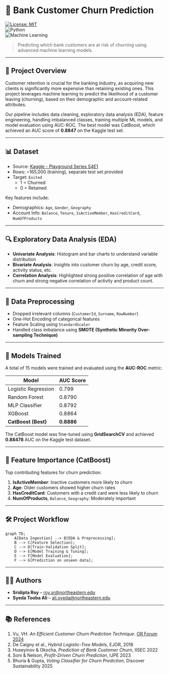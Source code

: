 # 🏦 Bank Customer Churn Prediction

[![License: MIT](https://img.shields.io/badge/License-MIT-yellow.svg)](LICENSE)  
![Python](https://img.shields.io/badge/python-3.8%2B-blue.svg)  
![Machine Learning](https://img.shields.io/badge/Machine%20Learning-Scikit--Learn|CatBoost-orange.svg)

> Predicting which bank customers are at risk of churning using advanced machine learning models.

---

## 📌 Project Overview

Customer retention is crucial for the banking industry, as acquiring new clients is significantly more expensive than retaining existing ones. This project leverages machine learning to predict the likelihood of a customer leaving (churning), based on their demographic and account-related attributes.

Our pipeline includes data cleaning, exploratory data analysis (EDA), feature engineering, handling imbalanced classes, training multiple ML models, and model evaluation using AUC-ROC. The best model was CatBoost, which achieved an AUC score of **0.8847** on the Kaggle test set.

---

## 📊 Dataset

- Source: [Kaggle - Playground Series S4E1](https://www.kaggle.com/competitions/playground-series-s4e1/data)
- Rows: ~165,000 (training), separate test set provided
- Target: `Exited`  
  - 1 = Churned  
  - 0 = Retained

Key features include:
- Demographics: `Age`, `Gender`, `Geography`
- Account Info: `Balance`, `Tenure`, `IsActiveMember`, `HasCreditCard`, `NumOfProducts`

---

## 🔍 Exploratory Data Analysis (EDA)

- **Univariate Analysis**: Histogram and bar charts to understand variable distribution
- **Bivariate Analysis**: Insights into customer churn by age, credit score, activity status, etc.
- **Correlation Analysis**: Highlighted strong positive correlation of age with churn and strong negative correlation of activity and product count.

---

## 🧹 Data Preprocessing

- Dropped irrelevant columns (`CustomerId`, `Surname`, `RowNumber`)
- One-Hot Encoding of categorical features
- Feature Scaling using `StandardScaler`
- Handled class imbalance using **SMOTE (Synthetic Minority Over-sampling Technique)**

---

## 🧠 Models Trained

A total of 15 models were trained and evaluated using the **AUC-ROC** metric:

| Model                  | AUC Score  |
|------------------------|------------|
| Logistic Regression    | 0.799      |
| Random Forest          | 0.8790     |
| MLP Classifier         | 0.8792     |
| XGBoost                | 0.8864     |
| **CatBoost (Best)**    | **0.8886** |

The CatBoost model was fine-tuned using **GridSearchCV** and achieved **0.88478** AUC on the Kaggle test dataset.

---

## 🧾 Feature Importance (CatBoost)

Top contributing features for churn prediction:

1. **IsActiveMember**: Inactive customers more likely to churn  
2. **Age**: Older customers showed higher churn rates  
3. **HasCreditCard**: Customers with a credit card were less likely to churn  
4. **NumOfProducts**, `Balance`, `Geography`: Moderately important

---

## 🛠 Project Workflow

```mermaid
graph TD;
    A[Data Ingestion] --> B[EDA & Preprocessing];
    B --> C[Feature Selection];
    C --> D[Train-Validation Split];
    D --> E[Model Training & Tuning];
    E --> F[Model Evaluation];
    F --> G[Prediction on unseen data];
```

---

## 👨‍💻 Authors

- **Sridipta Roy** – [roy.sr@northeastern.edu](mailto:roy.sr@northeastern.edu)  
- **Syeda Tooba Ali** – [ali.syeda@northeastern.edu](mailto:ali.syeda@northeastern.edu)

---

## 📚 References

1. Vu, VH. *An Efficient Customer Churn Prediction Technique*. [OR Forum 2024](https://doi.org/10.1007/s43069-024-00345-5)  
2. De Caigny et al., *Hybrid Logistic-Tree Models*, EJOR, 2018  
3. Huseyinov & Okocha, *Prediction of Bank Customer Churn*, IISEC 2022  
4. Soni & Nelson, *Profit-Driven Churn Prediction*, IJPE 2023  
5. Bhuria & Gupta, *Voting Classifier for Churn Prediction*, Discover Sustainability 2025
